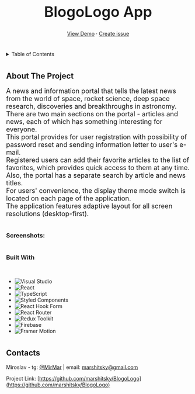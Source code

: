 <a name="readme-top"></a>

<!-- PROJECT LOGO -->
<br />
<div align="center">

<h1 style="font-size: 40px; font-weight: 600">BlogoLogo App</h1>

  <p align="center">

[View Demo](https://marshitsky.github.io/BlogoLogo/) ·
[Create issue](https://github.com/marshitsky/BlogoLogo/issues)

#

  </p>
</div>

<details>
  <summary>Table of Contents</summary>
  <ol>
    <li>
      <a href="#about-the-project">About The Project</a>
      <ul>
        <li><a href="#built-with">Built With</a></li>
      </ul>
    </li>
    <li><a href="#contact">Contact</a></li>
  </ol>
</details>

#

## About The Project

<p style="
font-size: 18px;
">
A news and information portal that tells the latest news from the world of space, rocket science, deep space research, discoveries and breakthroughs in astronomy.<br/>
There are two main sections on the portal - articles and news, each of which has something interesting for everyone.<br/>
This portal provides for user registration with possibility of password reset and sending information letter to user's e-mail.<br/>
Registered users can add their favorite articles to the list of favorites, which provides quick access to them at any time.<br/>
Also, the portal has a separate search by article and news titles.<br/>
For users' convenience, the display theme mode switch is located on each page of the application.<br/>
The application features adaptive layout for all screen resolutions (desktop-first).
</p>

#

### Screenshots:

#

### Built With

<br>

- ![Visual Studio](https://img.shields.io/badge/Visual%20Studio-5C2D91.svg?style=for-the-badge&logo=visual-studio&logoColor=white)
- ![React](https://img.shields.io/badge/react-%2320232a.svg?style=for-the-badge&logo=react&logoColor=%2361DAFB)
- ![TypeScript](https://img.shields.io/badge/typescript-%23007ACC.svg?style=for-the-badge&logo=typescript&logoColor=white)
- ![Styled Components](https://img.shields.io/badge/styled--components-DB7093?style=for-the-badge&logo=styled-components&logoColor=white)
- ![React Hook Form](https://img.shields.io/badge/React%20Hook%20Form-%23EC5990.svg?style=for-the-badge&logo=reacthookform&logoColor=white)
- ![React Router](https://img.shields.io/badge/React_Router-CA4245?style=for-the-badge&logo=react-router&logoColor=white)
- ![Redux Toolkit][redux-toolkit.js.org]
- ![Firebase](https://img.shields.io/badge/firebase-%23039BE5.svg?style=for-the-badge&logo=firebase)
- ![Framer Motion][framer.com]

#

## Contacts

Miroslav - tg: [@MirMar](https://t.me/MirMar) | email: marshitsky@gmail.com

Project Link: [https://github.com/marshitsky/BlogoLogo](https://github.com/marshitsky/BlogoLogo)

[redux-toolkit.js.org]: https://img.shields.io/badge/-redux--toolkit-764abc?style=for-the-badge&logo=redux&logoColor=white
[framer.com]: https://img.shields.io/badge/-framer--motion-DD0031?style=for-the-badge&logo=framer&logoColor=black

